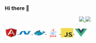 ### Hi there 👋

<div align="center">
  <a href="https://github.com/ErikEndler">
  <img height="180em" src="https://github-readme-stats.vercel.app/api?username=ErikEndler&show_icons=true&theme=tokyonight&include_all_commits=true&count_private=true"/>
  <img height="180em" src="https://github-readme-stats.vercel.app/api/top-langs/?username=ErikEndler&layout=compact&langs_count=7&theme=tokyonight"/>
</div>
  <div style="display: inline_block"><br>
  <img align="center" height="30" width="40" src="https://github.com/devicons/devicon/blob/master/icons/angularjs/angularjs-original.svg">
  <img align="center" height="30" width="40" src="https://github.com/devicons/devicon/blob/master/icons/dot-net/dot-net-original.svg">
  <img align="center" height="30" width="40" src="https://github.com/devicons/devicon/blob/master/icons/docker/docker-original.svg">
  <img align="center" height="30" width="40" src="https://github.com/devicons/devicon/blob/master/icons/java/java-original-wordmark.svg">
  <img align="center" height="30" width="40" src="https://github.com/devicons/devicon/blob/master/icons/javascript/javascript-original.svg">
  <img align="center" height="30" width="40" src="https://github.com/devicons/devicon/blob/master/icons/vuejs/vuejs-original.svg">
  
</div>
<!--
**ErikEndler/ErikEndler** is a ✨ _special_ ✨ repository because its `README.md` (this file) appears on your GitHub profile.

https://github.com/devicons/devicon/blob/master/icons/vuejs/vuejs-original.svg
Here are some ideas to get you started:

- 🔭 I’m currently working on ...
- 🌱 I’m currently learning ...
- 👯 I’m looking to collaborate on ...
- 🤔 I’m looking for help with ...
- 💬 Ask me about ...
- 📫 How to reach me: ...
- 😄 Pronouns: ...
- ⚡ Fun fact: ...
-->
